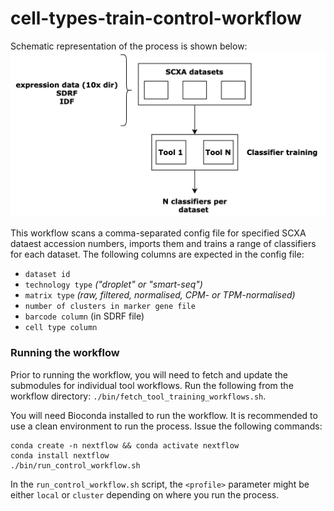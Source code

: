 # cell-types-train-control-workflow
Schematic representation of the process is shown below: 
![](classifier_training.png)

This workflow scans a comma-separated config file for specified SCXA dataest accession numbers, imports them and trains a range of classifiers for each dataset. The following columns are expected in the config file: 
* `dataset id`
* `technology type` _("droplet" or "smart-seq")_
* `matrix type` _(raw, filtered, normalised, CPM- or TPM-normalised)_
* `number of clusters in marker gene file` 
* `barcode column` (in SDRF file) 
* `cell type column` 

### Running the workflow 
Prior to running the workflow, you will need to fetch and update the submodules for individual tool workflows. Run the following from the workflow directory: `./bin/fetch_tool_training_workflows.sh`. 

You will need Bioconda installed to run the workflow. It is recommended to use a clean environment to run the process. Issue the following commands: 
```
conda create -n nextflow && conda activate nextflow 
conda install nextflow 
./bin/run_control_workflow.sh 
```
In the `run_control_workflow.sh` script, the `<profile>` parameter might be either `local` or `cluster` depending on where you run the process. 
